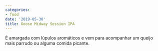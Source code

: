 ```yaml
---
categories:
- food
date: '2019-05-30'
title: Goose Midway Session IPA
---
```


É amargada com lúpulos aromáticos e vem para acompanhar um queijo mais parrudo ou alguma comida picante.